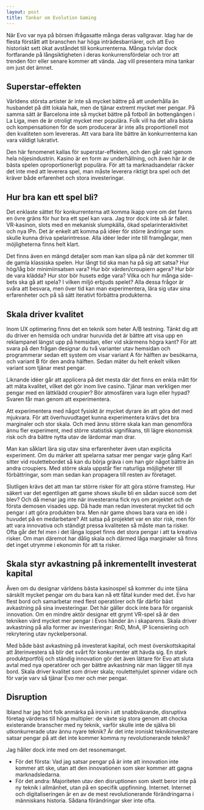 ```yaml
---
layout: post
title: Tankar om Evolution Gaming
---
```

När Evo var nya på börsen ifrågasatte många deras vallgravar.
Idag har de flesta förstått att branschen har höga inträdesbarriärer, och att Evo historiskt sett
ökat avståndet till konkurrenterna. Många tvivlar dock fortfarande på långsiktigheten i deras konkurrensfördelar
och tror att trenden förr eller senare kommer att vända. Jag vill presentera mina tankar om just det ämnet.

## Superstar-effekten
Världens största artister är inte så mycket bättre på att underhålla än husbandet på ditt lokala hak, men de tjänar extremt mycket mer pengar.
På samma sätt är Barcelona inte så mycket bättre på fotboll än bottengängen i La Liga, men de är otroligt mycket mer populära.
Folk vill ha det allra bästa och kompensationen för de som producerar är inte alls proportionell
mot den kvaliteten som levereras. Att vara bara lite bättre än konkurrenterna kan vara väldigt lukrativt.

Den här fenomenet kallas för superstar-effekten, och den går rakt igenom hela nöjesindustrin. Kasino är en form av underhållning, och även här är de bästa spelen oproportionerligt populära. För att ta marknadsandelar räcker det inte med att leverera spel, man måste leverera riktigt bra spel och det kräver både erfarenhet och stora investeringar.

## Hur bra kan ett spel bli?
Det enklaste sättet för konkurrenterna att komma ikapp vore om det fanns en övre gräns för hur bra ett spel kan vara. Jag tror dock inte så är fallet.
VR-kasinon, slots med en mekanisk slumpkälla, ökad spelarinteraktivitet och nya IPn. Det är enkelt att komma på idéer för större ändringar som skulle kunna
driva spelarintresse. Alla idéer leder inte till framgångar, men möjligheterna finns helt klart.

Det finns även en mängd detaljer som man kan slipa på när det kommer till de gamla klassiska spelen. 
Hur långt tid ska man ha på sig att satsa?
Hur hög/låg bör minimiinsatsen vara?
Hur bör värden/croupiern agera? Hur bör de vara klädda?
Hur stor bör husets edge vara?
Vilka och hur många side-bets ska gå att spela?
I vilken miljö erbjuds spelet?
Alla dessa frågor är svåra att besvara, men över tid kan man experimentera, lära sig utav sina erfarenheter och på så sätt iterativt förbättra produkterna.

## Skala driver kvalitet
Inom UX optimering finns det en teknik som heter A/B testning. Tänkt dig att du driver en hemsida och undrar huruvida det är bättre att visa upp
en reklampanel längst upp på hemsidan, eller vid skärmens högra kant? För att svara på den frågan designar du två varianter utav hemsidan och 
programmerar sedan ett system om visar variant A för hälften av besökarna, och variant B för den andra hälften. Sedan mäter du helt enkelt vilken variant
som tjänar mest pengar.

Liknande idéer går att applicera på det mesta där det finns en enkla mått för att mäta kvalitet, vilket det gör inom live casino.
Tjänar man verkligen mer pengar med en lättklädd croupier? Bör atmosfären vara lugn eller hypad? Svaren får man genom att experimentera.

Att experimentera med något fysiskt är mycket dyrare än att göra det med mjukvara. För att överhuvudtaget kunna experimentera krävs det bra marginaler och stor skala.
Och med ännu större skala kan man genomföra ännu fler experiment, med större statistisk signifikans, till lägre ekonomisk risk och dra bättre nytta utav de lärdomar man drar.

Man kan såklart lära sig utav sina erfarenheter även utan explicita experiment. Om du märker att spelarna satsar mer pengar varje gång
Karl sitter vid roulettebordet så kan du börja gräva i om han gör något bättre än andra croupiers. Med större skala uppstår fler naturliga
möjligheter till förbättringar, som man sedan kan propagera till resten av företaget.

Slutligen krävs det att man tar större risker för att göra större framsteg. Hur säkert var det egentligen att game shows skulle bli en sådan succé som det blev?
Och då menar jag inte när investerarna fick nys om projektet och de första demosen visades upp. Då hade man redan investerat mycket tid och pengar i att göra produkten bra.
Men när game shows bara vara en idé i huvudet på en medarbetare? Att satsa på projektet var en stor risk, men för att vara innovativa och ständigt pressa kvaliteten så måste
man ta risker. Ofta går det fel men i det långa loppet finns det stora pengar i att ta kreativa risker. Om man däremot har dålig skala och därmed låga marginaler så finns det inget utrymme i ekonomin för att ta risker.

## Skala styr avkastning på inkrementellt investerat kapital
Även om du designar världens bästa kasinospel så kommer du inte tjäna särskilt mycket pengar om du bara kan nå ett fåtal kunder med det. Evo har flest bord och samarbetar med flest
operatörer och får därför bäst avkastning på sina investeringar. 
Det här gäller dock inte bara för organisk innovation. Om en mindre aktör designar ett grymt VR-spel så är den tekniken värd mycket mer pengar i Evos händer än i skaparens.
Skala driver avkastning på alla former av investeringar: RnD, MnA, IP licensiering och rekrytering utav nyckelpersonal.

Med både bäst avkastning på investerat kapital, och mest överskottskapital att återinvestera så blir det svårt för konkurrenter att hävda sig.
En stark produktportfölj och ständig innovation gör det även lättare för Evo att sluta avtal med nya operatörer och ger bättre avkastning när man lägger till nya bord. Skala driver
kvalitet som driver skala; roulettehjulet spinner vidare och för varje varv så tjänar Evo mer och mer pengar.

## Disruption
Ibland har jag hört folk anmärka på ironin i att snabbväxande, disruptiva företag värderas till höga multipler: de växte sig stora genom att
chocka existerande branscher med ny teknik, varför skulle inte de själva bli utkonkurrerade utav ännu nyare teknik? Är det inte ironiskt teknikinvesterare satsar
pengar på att det inte kommer komma ny revolutionerande teknik?

Jag håller dock inte med om det resonemanget. 
* För det första: Vad jag satsar pengar på är inte att innovation inte kommer att ske, utan att den innovationen som sker kommer att
gagna marknadsledarna. 
* För det andra: Majoriteten utav den disruptionen som skett beror inte på ny teknik i allmänhet, utan på en specifik uppfinning. Internet. 
Internet och digitaliseringen är en av de mest revolutionerande förändringarna i människans historia. Sådana förändringar sker inte ofta.